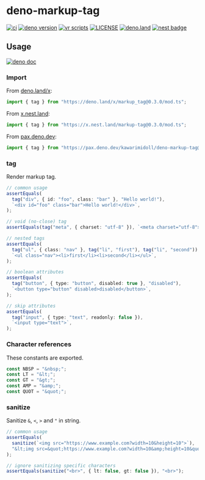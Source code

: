 # deno-markup-tag

[![ci](https://github.com/kawarimidoll/deno-markup-tag/workflows/ci/badge.svg)](.github/workflows/ci.yml)
[![deno version](https://img.shields.io/badge/deno-%5E1.13.0-green?logo=deno)](https://deno.land)
[![vr scripts](https://badges.velociraptor.run/flat.svg)](https://velociraptor.run)
[![LICENSE](https://img.shields.io/badge/license-MIT-brightgreen)](LICENSE)
[![deno.land](https://img.shields.io/github/v/tag/kawarimidoll/deno-markup-tag?style=flat&logo=deno&label=deno.land&color=steelblue&sort=semver)](https://deno.land/x/markup_tag)
[![nest badge](https://nest.land/badge.svg)](https://nest.land/package/markup-tag)

## Usage

[![deno doc](https://doc.deno.land/badge.svg)](https://doc.deno.land/https/deno.land/x/markup_tag/mod.ts)

### Import

From [deno.land/x](https://deno.land/x):

```ts
import { tag } from "https://deno.land/x/markup_tag@0.3.0/mod.ts";
```

From [x.nest.land](http://nest.land):

```ts
import { tag } from "https://x.nest.land/markup-tag@0.3.0/mod.ts";
```

From [pax.deno.dev](http://pax.deno.dev):

```ts
import { tag } from "https://pax.deno.dev/kawarimidoll/deno-markup-tag@0.3.0";
```

### tag

Render markup tag.

```ts
// common usage
assertEquals(
  tag("div", { id: "foo", class: "bar" }, "Hello world!"),
  `<div id="foo" class="bar">Hello world!</div>`,
);

// void (no-close) tag
assertEquals(tag("meta", { charset: "utf-8" }), `<meta charset="utf-8">`);

// nested tags
assertEquals(
  tag("ul", { class: "nav" }, tag("li", "first"), tag("li", "second")),
  `<ul class="nav"><li>first</li><li>second</li></ul>`,
);

// boolean attributes
assertEquals(
  tag("button", { type: "button", disabled: true }, "disabled"),
  `<button type="button" disabled>disabled</button>`,
);

// skip attributes
assertEquals(
  tag("input", { type: "text", readonly: false }),
  `<input type="text">`,
);
```

### Character references

These constants are exported.

```ts
const NBSP = "&nbsp;";
const LT = "&lt;";
const GT = "&gt;";
const AMP = "&amp;";
const QUOT = "&quot;";
```

### sanitize

Sanitize `&`, `<`, `>` and `"` in string.

```ts
// common usage
assertEquals(
  sanitize(`<img src="https://www.example.com?width=10&height=10">`),
  "&lt;img src=&quot;https://www.example.com?width=10&amp;height=10&quot;&gt;",
);

// ignore sanitizing specific characters
assertEquals(sanitize("<br>", { lt: false, gt: false }), "<br>");
```
